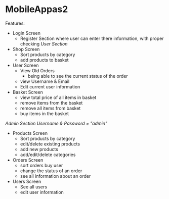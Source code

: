 # MobileAppas2
Features:
- Login Screen
  - Register Section where user can enter there information, with proper checking
*User Section*
- Shop Screen
  - Sort products by category
  - add products to basket
- User Screen
  - View Old Orders
    - being able to see the current status of the order
  - view Username & Email
  - Edit current user information
- Basket Screen
  - view total price of all items in basket
  - remove items from the basket
  - remove all items from basket
  - buy items in the basket

*Admin Section Username & Password = "admin"*
- Products Screen
  - Sort products by category
  - edit/delete existing products
  - add new products
  - add/edit/delete categories
- Orders Screen
  - sort orders buy user
  - change the status of an order
  - see all information about an order
- Users Screen
  - See all users
  - edit user information
